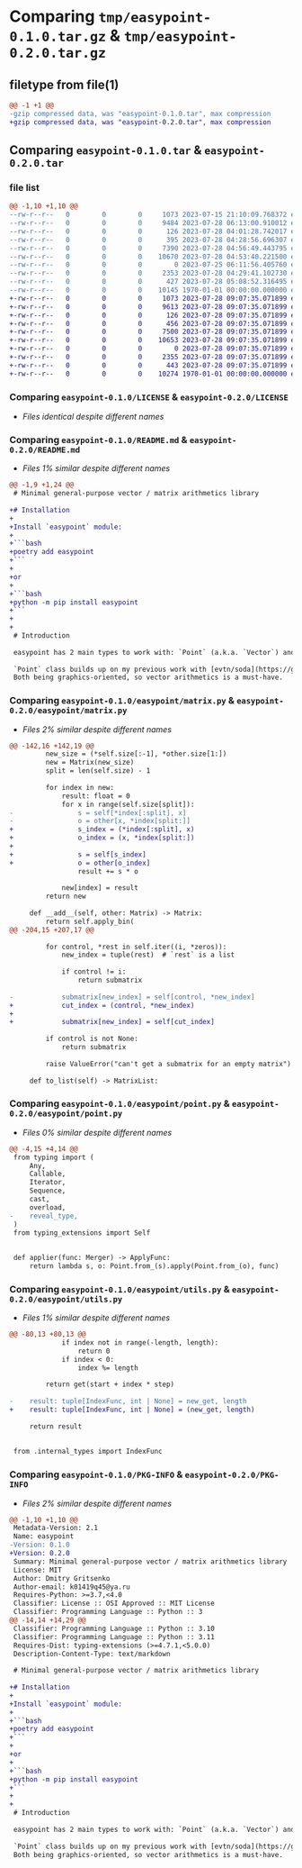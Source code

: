 # Comparing `tmp/easypoint-0.1.0.tar.gz` & `tmp/easypoint-0.2.0.tar.gz`

## filetype from file(1)

```diff
@@ -1 +1 @@
-gzip compressed data, was "easypoint-0.1.0.tar", max compression
+gzip compressed data, was "easypoint-0.2.0.tar", max compression
```

## Comparing `easypoint-0.1.0.tar` & `easypoint-0.2.0.tar`

### file list

```diff
@@ -1,10 +1,10 @@
--rw-r--r--   0        0        0     1073 2023-07-15 21:10:09.768372 easypoint-0.1.0/LICENSE
--rw-r--r--   0        0        0     9484 2023-07-28 06:13:00.910012 easypoint-0.1.0/README.md
--rw-r--r--   0        0        0      126 2023-07-28 04:01:28.742017 easypoint-0.1.0/easypoint/__init__.py
--rw-r--r--   0        0        0      395 2023-07-28 04:28:56.696307 easypoint-0.1.0/easypoint/internal_types.py
--rw-r--r--   0        0        0     7390 2023-07-28 04:56:49.443795 easypoint-0.1.0/easypoint/matrix.py
--rw-r--r--   0        0        0    10670 2023-07-28 04:53:40.221500 easypoint-0.1.0/easypoint/point.py
--rw-r--r--   0        0        0        0 2023-07-25 06:11:56.405760 easypoint-0.1.0/easypoint/py.typed
--rw-r--r--   0        0        0     2353 2023-07-28 04:29:41.102730 easypoint-0.1.0/easypoint/utils.py
--rw-r--r--   0        0        0      427 2023-07-28 05:08:52.316495 easypoint-0.1.0/pyproject.toml
--rw-r--r--   0        0        0    10145 1970-01-01 00:00:00.000000 easypoint-0.1.0/PKG-INFO
+-rw-r--r--   0        0        0     1073 2023-07-28 09:07:35.071899 easypoint-0.2.0/LICENSE
+-rw-r--r--   0        0        0     9613 2023-07-28 09:07:35.071899 easypoint-0.2.0/README.md
+-rw-r--r--   0        0        0      126 2023-07-28 09:07:35.071899 easypoint-0.2.0/easypoint/__init__.py
+-rw-r--r--   0        0        0      456 2023-07-28 09:07:35.071899 easypoint-0.2.0/easypoint/internal_types.py
+-rw-r--r--   0        0        0     7500 2023-07-28 09:07:35.071899 easypoint-0.2.0/easypoint/matrix.py
+-rw-r--r--   0        0        0    10653 2023-07-28 09:07:35.071899 easypoint-0.2.0/easypoint/point.py
+-rw-r--r--   0        0        0        0 2023-07-28 09:07:35.071899 easypoint-0.2.0/easypoint/py.typed
+-rw-r--r--   0        0        0     2355 2023-07-28 09:07:35.071899 easypoint-0.2.0/easypoint/utils.py
+-rw-r--r--   0        0        0      443 2023-07-28 09:07:35.071899 easypoint-0.2.0/pyproject.toml
+-rw-r--r--   0        0        0    10274 1970-01-01 00:00:00.000000 easypoint-0.2.0/PKG-INFO
```

### Comparing `easypoint-0.1.0/LICENSE` & `easypoint-0.2.0/LICENSE`

 * *Files identical despite different names*

### Comparing `easypoint-0.1.0/README.md` & `easypoint-0.2.0/README.md`

 * *Files 1% similar despite different names*

```diff
@@ -1,9 +1,24 @@
 # Minimal general-purpose vector / matrix arithmetics library
 
+# Installation
+
+Install `easypoint` module:
+
+```bash
+poetry add easypoint
+```
+
+or
+
+```bash
+python -m pip install easypoint
+```
+
+
 # Introduction
 
 easypoint has 2 main types to work with: `Point` (a.k.a. `Vector`) and `Matrix`
 
 `Point` class builds up on my previous work with [evtn/soda](https://github.com/evtn/soda) and [evtn/soda-old](https://github.com/evtn/soda-old).    
 Both being graphics-oriented, so vector arithmetics is a must-have.
```

### Comparing `easypoint-0.1.0/easypoint/matrix.py` & `easypoint-0.2.0/easypoint/matrix.py`

 * *Files 2% similar despite different names*

```diff
@@ -142,16 +142,19 @@
         new_size = (*self.size[:-1], *other.size[1:])
         new = Matrix(new_size)
         split = len(self.size) - 1
 
         for index in new:
             result: float = 0
             for x in range(self.size[split]):
-                s = self[*index[:split], x]
-                o = other[x, *index[split:]]
+                s_index = (*index[:split], x)
+                o_index = (x, *index[split:])
+
+                s = self[s_index]
+                o = other[o_index]
                 result += s * o
 
             new[index] = result
         return new
 
     def __add__(self, other: Matrix) -> Matrix:
         return self.apply_bin(
@@ -204,15 +207,17 @@
 
         for control, *rest in self.iter((i, *zeros)):
             new_index = tuple(rest)  # `rest` is a list
 
             if control != i:
                 return submatrix
 
-            submatrix[new_index] = self[control, *new_index]
+            cut_index = (control, *new_index)
+
+            submatrix[new_index] = self[cut_index]
 
         if control is not None:
             return submatrix
 
         raise ValueError("can't get a submatrix for an empty matrix")
 
     def to_list(self) -> MatrixList:
```

### Comparing `easypoint-0.1.0/easypoint/point.py` & `easypoint-0.2.0/easypoint/point.py`

 * *Files 0% similar despite different names*

```diff
@@ -4,15 +4,14 @@
 from typing import (
     Any,
     Callable,
     Iterator,
     Sequence,
     cast,
     overload,
-    reveal_type,
 )
 from typing_extensions import Self
 
 
 def applier(func: Merger) -> ApplyFunc:
     return lambda s, o: Point.from_(s).apply(Point.from_(o), func)
```

### Comparing `easypoint-0.1.0/easypoint/utils.py` & `easypoint-0.2.0/easypoint/utils.py`

 * *Files 1% similar despite different names*

```diff
@@ -80,13 +80,13 @@
             if index not in range(-length, length):
                 return 0
             if index < 0:
                 index %= length
 
         return get(start + index * step)
 
-    result: tuple[IndexFunc, int | None] = new_get, length
+    result: tuple[IndexFunc, int | None] = (new_get, length)
 
     return result
 
 
 from .internal_types import IndexFunc
```

### Comparing `easypoint-0.1.0/PKG-INFO` & `easypoint-0.2.0/PKG-INFO`

 * *Files 2% similar despite different names*

```diff
@@ -1,10 +1,10 @@
 Metadata-Version: 2.1
 Name: easypoint
-Version: 0.1.0
+Version: 0.2.0
 Summary: Minimal general-purpose vector / matrix arithmetics library
 License: MIT
 Author: Dmitry Gritsenko
 Author-email: k01419q45@ya.ru
 Requires-Python: >=3.7,<4.0
 Classifier: License :: OSI Approved :: MIT License
 Classifier: Programming Language :: Python :: 3
@@ -14,14 +14,29 @@
 Classifier: Programming Language :: Python :: 3.10
 Classifier: Programming Language :: Python :: 3.11
 Requires-Dist: typing-extensions (>=4.7.1,<5.0.0)
 Description-Content-Type: text/markdown
 
 # Minimal general-purpose vector / matrix arithmetics library
 
+# Installation
+
+Install `easypoint` module:
+
+```bash
+poetry add easypoint
+```
+
+or
+
+```bash
+python -m pip install easypoint
+```
+
+
 # Introduction
 
 easypoint has 2 main types to work with: `Point` (a.k.a. `Vector`) and `Matrix`
 
 `Point` class builds up on my previous work with [evtn/soda](https://github.com/evtn/soda) and [evtn/soda-old](https://github.com/evtn/soda-old).    
 Both being graphics-oriented, so vector arithmetics is a must-have.
```

